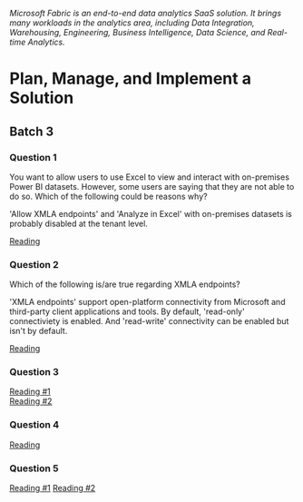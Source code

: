 _Microsoft Fabric is an end-to-end data analytics SaaS solution. It brings many workloads in the analytics area, including Data Integration, Warehousing, Engineering, Business Intelligence, Data Science, and Real-time Analytics._

# Plan, Manage, and Implement a Solution

## Batch 3


### Question 1

You want to allow users to use Excel to view and interact with on-premises Power BI datasets. However, some users are saying that they are not able to do so. Which of the following could be reasons why?

'Allow XMLA endpoints' and 'Analyze in Excel' with on-premises datasets is probably disabled at the tenant level.


[Reading](https://learn.microsoft.com/en-us/power-bi/enterprise/service-premium-connect-tools)

### Question 2

Which of the following is/are true regarding XMLA endpoints?

'XMLA endpoints' support open-platform connectivity from Microsoft and third-party client applications and tools. By default, 'read-only' connectiviety is enabled. And 'read-write' connectivity can be enabled but isn't by default.

[Reading](https://learn.microsoft.com/en-us/power-bi/enterprise/service-premium-connect-tools)

### Question 3
[Reading #1](https://learn.microsoft.com/en-us/fabric/data-engineering/lakehouse-sharing)	
[Reading #2](https://learn.microsoft.com/en-us/fabric/get-started/share-items)

### Question 4

[Reading](https://learn.microsoft.com/en-us/fabric/enterprise/licenses)

### Question 5
[Reading #1](https://learn.microsoft.com/en-us/fabric/get-started/apply-sensitivity-labels)
[Reading #2](https://learn.microsoft.com/en-us/power-bi/enterprise/service-security-sensitivity-label-overview)

